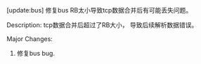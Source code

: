 [update:bus] 修复bus RB太小导致tcp数据合并后有可能丢失问题。

Description:
tcp数据合并后超过了RB大小， 导致后续解析数据错误。

Major Changes:
1. 修复bus bug.
